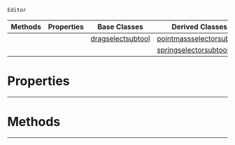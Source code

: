  `Editor`

|Methods|Properties|Base Classes|Derived Classes|
|---|---|---|---|
| | |[dragselectsubtool](https://github.com/zeroengineteam/ZeroDocs/code_reference/class_reference/dragselectsubtool.markdown)|[pointmassselectorsubtool](https://github.com/zeroengineteam/ZeroDocs/code_reference/class_reference/pointmassselectorsubtool.markdown)|
| | | |[springselectorsubtool](https://github.com/zeroengineteam/ZeroDocs/code_reference/class_reference/springselectorsubtool.markdown)|


 #  Properties


---  
 #  Methods


---  
 

 